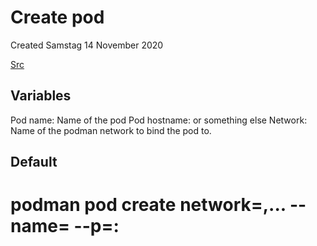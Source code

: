 # Create pod
Created Samstag 14 November 2020

[Src](http://docs.podman.io/en/latest/markdown/podman-pod-create.1.html)

Variables
---------
Pod name:	Name of the pod
Pod hostname:	<Pod name> or something else
Network:	Name of the podman network to bind the pod to.

Default
-------
# podman pod create network=<Network>,... --name=<Pod name> --p=<Host port>:<Container port>

